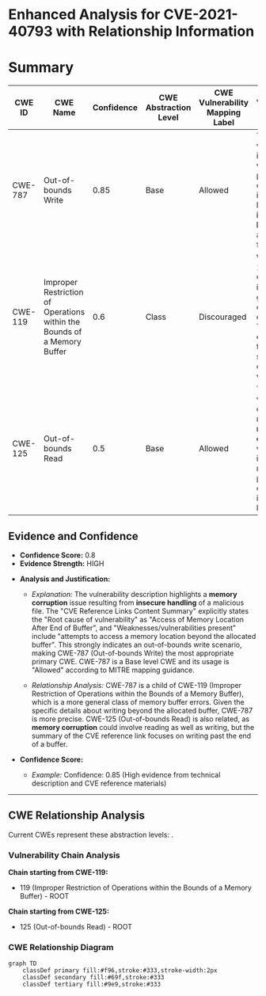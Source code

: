 # Enhanced Analysis for CVE-2021-40793 with Relationship Information

# Summary
| CWE ID | CWE Name | Confidence | CWE Abstraction Level | CWE Vulnerability Mapping Label | CWE-Vulnerability Mapping Notes |
|---|---|---|---|---|---|
| CWE-787 | Out-of-bounds Write | 0.85 | Base | Allowed | The vulnerability involves writing data past the end of the intended buffer due to **insecure handling** of a malicious file. |
| CWE-119 | Improper Restriction of Operations within the Bounds of a Memory Buffer | 0.6 | Class | Discouraged | While CWE-119 is a top CWE match, it's a more general case of memory corruption. The provided details point to a more specific out-of-bounds write. |
| CWE-125 | Out-of-bounds Read | 0.5 | Base | Allowed | The vulnerability description mentions **memory corruption**, which could involve reading data past the end of the intended buffer. |

## Evidence and Confidence

*   **Confidence Score:** 0.8
*   **Evidence Strength:** HIGH

- **Analysis and Justification:**
  - *Explanation:* The vulnerability description highlights a **memory corruption** issue resulting from **insecure handling** of a malicious file. The "CVE Reference Links Content Summary" explicitly states the "Root cause of vulnerability" as "Access of Memory Location After End of Buffer", and "Weaknesses/vulnerabilities present" include "attempts to access a memory location beyond the allocated buffer". This strongly indicates an out-of-bounds write scenario, making CWE-787 (Out-of-bounds Write) the most appropriate primary CWE. CWE-787 is a Base level CWE and its usage is "Allowed" according to MITRE mapping guidance.

  - *Relationship Analysis:* CWE-787 is a child of CWE-119 (Improper Restriction of Operations within the Bounds of a Memory Buffer), which is a more general class of memory buffer errors. Given the specific details about writing beyond the allocated buffer, CWE-787 is more precise. CWE-125 (Out-of-bounds Read) is also related, as **memory corruption** could involve reading as well as writing, but the summary of the CVE reference link focuses on writing past the end of a buffer.

- **Confidence Score:**
  - *Example:* Confidence: 0.85 (High evidence from technical description and CVE reference materials)

---


## CWE Relationship Analysis

Current CWEs represent these abstraction levels: .


### Vulnerability Chain Analysis

**Chain starting from CWE-119:**
- 119 (Improper Restriction of Operations within the Bounds of a Memory Buffer) - ROOT


**Chain starting from CWE-125:**
- 125 (Out-of-bounds Read) - ROOT



### CWE Relationship Diagram

```mermaid
graph TD
    classDef primary fill:#f96,stroke:#333,stroke-width:2px
    classDef secondary fill:#69f,stroke:#333
    classDef tertiary fill:#9e9,stroke:#333
```
